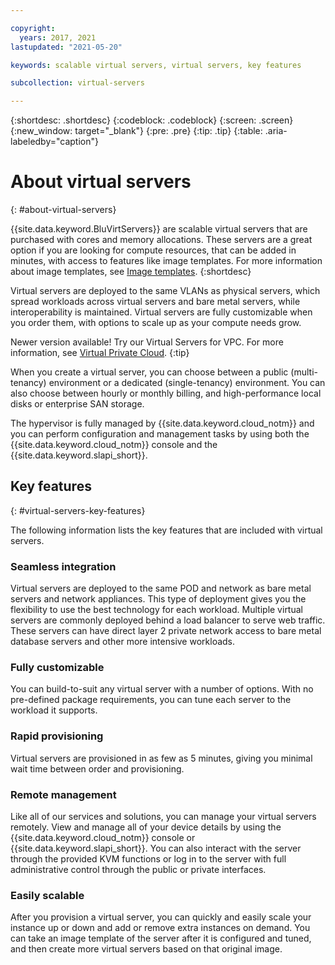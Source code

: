 ```yaml
---

copyright:
  years: 2017, 2021
lastupdated: "2021-05-20"

keywords: scalable virtual servers, virtual servers, key features

subcollection: virtual-servers

---
```


{:shortdesc: .shortdesc}
{:codeblock: .codeblock}
{:screen: .screen}
{:new_window: target="_blank"}
{:pre: .pre}
{:tip: .tip}
{:table: .aria-labeledby="caption"}

# About virtual servers
{: #about-virtual-servers}

{{site.data.keyword.BluVirtServers}} are scalable virtual servers that are purchased with cores and memory allocations. These servers are a great option if you are looking for compute resources, that can be added in minutes, with access to features like image templates. For more information about image templates, see [Image templates](/docs/virtual-servers?topic=virtual-servers-image-templates).
{:shortdesc}

Virtual servers are deployed to the same VLANs as physical servers, which spread workloads across virtual servers and bare metal servers, while interoperability is maintained. Virtual servers are fully customizable when you order them, with options to scale up as your compute needs grow.

Newer version available! Try our Virtual Servers for VPC. For more information, see [Virtual Private Cloud](/docs/vpc?topic=vpc-getting-started).
{:tip}

When you create a virtual server, you can choose between a public (multi-tenancy) environment or a dedicated (single-tenancy) environment. You can also choose between hourly or monthly billing, and high-performance local disks or enterprise SAN storage.

The hypervisor is fully managed by {{site.data.keyword.cloud_notm}} and you can perform configuration and management tasks by using both the {{site.data.keyword.cloud_notm}} console and the {{site.data.keyword.slapi_short}}. 

## Key features
{: #virtual-servers-key-features}

The following information lists the key features that are included with virtual servers.

### Seamless integration
Virtual servers are deployed to the same POD and network as bare metal servers and network appliances. This type of deployment gives you the flexibility to use the best technology for each workload. Multiple virtual servers are commonly deployed behind a load balancer to serve web traffic. These servers can have direct layer 2 private network access to bare metal database servers and other more intensive workloads.

### Fully customizable
You can build-to-suit any virtual server with a number of options. With no pre-defined package requirements, you can tune each server to the workload it supports.

### Rapid provisioning
Virtual servers are provisioned in as few as 5 minutes, giving you minimal wait time between order and provisioning.

### Remote management
Like all of our services and solutions, you can manage your virtual servers remotely. View and manage all of your device details by using the {{site.data.keyword.cloud_notm}} console or {{site.data.keyword.slapi_short}}. You can also interact with the server through the provided KVM functions or log in to the server with full administrative control through the public or private interfaces.

### Easily scalable
After you provision a virtual server, you can quickly and easily scale your instance up or down and add or remove extra instances on demand. You can take an image template of the server after it is configured and tuned, and then create more virtual servers based on that original image.
